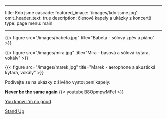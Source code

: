 
---
title: Kdo jsme
cascade:
  featured_image: '/images/kdo-jsme.jpg'
omit_header_text: true
description: členové kapely a ukázky z koncertů
type: page
menu: main

---



  {{< figure src="/images/babeta.jpg" title="Babeta - sólový zpěv a piáno" >}} 

  {{< figure src="/images/mira.jpg" title="Míra - basová a sólová kytara, vokály" >}} 
 
  {{< figure src="/images/marek.jpg" title="Marek - aerophone a akustická kytara, vokály" >}} 
 

  

  Podívejte se na ukázky z živého vystoupení kapely:

 
  **Never be the same again** {{< youtube B8OpmpwMFeI >}} 
 
  [You know I'm no good](https://fb.watch/ybZH2lg0_X/)
  
  [Stand Up](/demos/StandUp.mp4)
 